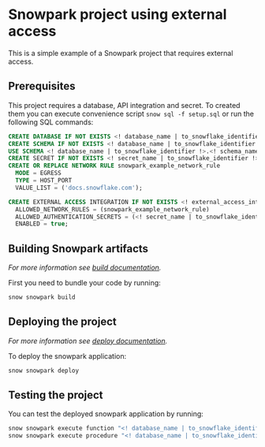 # Snowpark project using external access

This is a simple example of a Snowpark project that requires external access.

## Prerequisites
This project requires a database, API integration and secret. To created them you can execute convenience script
`snow sql -f setup.sql` or run the following SQL commands:

```sql
CREATE DATABASE IF NOT EXISTS <! database_name | to_snowflake_identifier !>;
CREATE SCHEMA IF NOT EXISTS <! database_name | to_snowflake_identifier !>.<! schema_name | to_snowflake_identifier !>;
USE SCHEMA <! database_name | to_snowflake_identifier !>.<! schema_name | to_snowflake_identifier !>;
CREATE SECRET IF NOT EXISTS <! secret_name | to_snowflake_identifier !> TYPE = GENERIC_STRING SECRET_STRING = 'very_secret_string';
CREATE OR REPLACE NETWORK RULE snowpark_example_network_rule
  MODE = EGRESS
  TYPE = HOST_PORT
  VALUE_LIST = ('docs.snowflake.com');

CREATE EXTERNAL ACCESS INTEGRATION IF NOT EXISTS <! external_access_integration_name !>
  ALLOWED_NETWORK_RULES = (snowpark_example_network_rule)
  ALLOWED_AUTHENTICATION_SECRETS = (<! secret_name | to_snowflake_identifier !>)
  ENABLED = true;
```

## Building Snowpark artifacts
_For more information see [build documentation](https://docs.snowflake.com/developer-guide/snowflake-cli/snowpark/build)._

First you need to bundle your code by running:
```bash
snow snowpark build
```

## Deploying the project
_For more information see [deploy documentation](https://docs.snowflake.com/developer-guide/snowflake-cli/snowpark/deploy)._

To deploy the snowpark application:

```bash
snow snowpark deploy
```

## Testing the project

You can test the deployed snowpark application by running:

```bash
snow snowpark execute function "<! database_name | to_snowflake_identifier !>.<! schema_name | to_snowflake_identifier !>.request_function()";
snow snowpark execute procedure "<! database_name | to_snowflake_identifier !>.<! schema_name | to_snowflake_identifier !>.request_procedure()";
```

